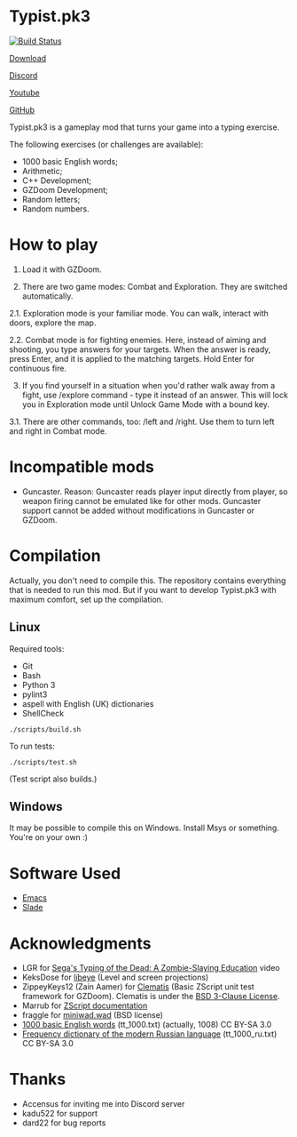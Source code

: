 # Typist.pk3

[![Build Status](https://travis-ci.com/mmaulwurff/typist.pk3.svg?branch=master)](https://travis-ci.com/mmaulwurff/typist.pk3)

[Download](http://www.mediafire.com/folder/axlfmgquqize8/Typist.pk3)

[Discord](https://discord.gg/cFpdvWZ)

[Youtube](https://www.youtube.com/playlist?list=PL13LmqbAWk2cE8d3vkG0zDuCiwSVlKtUZ)

[GitHub](https://github.com/mmaulwurff/typist.pk3)

Typist.pk3 is a gameplay mod that turns your game into a typing exercise.

The following exercises (or challenges are available):
- 1000 basic English words;
- Arithmetic;
- C++ Development;
- GZDoom Development;
- Random letters;
- Random numbers.

# How to play

1. Load it with GZDoom.

2. There are two game modes: Combat and Exploration. They are switched
   automatically.

2.1. Exploration mode is your familiar mode. You can walk,
     interact with doors, explore the map.

2.2. Combat mode is for fighting enemies. Here, instead of aiming and shooting,
     you type answers for your targets. When the answer is ready, press Enter,
     and it is applied to the matching targets. Hold Enter for continuous fire.

3. If you find yourself in a situation when you'd rather walk away from a fight,
   use /explore command - type it instead of an answer. This will lock you in
   Exploration mode until Unlock Game Mode with a bound key.

3.1. There are other commands, too: /left and /right. Use them to turn left and
     right in Combat mode.

# Incompatible mods

- Guncaster. Reason: Guncaster reads player input directly from player, so
  weapon firing cannot be emulated like for other mods. Guncaster support cannot
  be added without modifications in Guncaster or GZDoom.

# Compilation

Actually, you don't need to compile this. The repository contains everything
that is needed to run this mod. But if you want to develop Typist.pk3 with
maximum comfort, set up the compilation.

## Linux

Required tools:
- Git
- Bash
- Python 3
- pylint3
- aspell with English (UK) dictionaries
- ShellCheck

```
./scripts/build.sh
```

To run tests:
```
./scripts/test.sh
```

(Test script also builds.)

## Windows

It may be possible to compile this on Windows. Install Msys or something. You're on your own :)

# Software Used

- [Emacs](https://www.gnu.org/software/emacs/)
- [Slade](https://github.com/sirjuddington/SLADE)

# Acknowledgments

- LGR for [Sega's Typing of the Dead: A Zombie-Slaying Education](https://youtu.be/iamxvTe9Z5g) video
- KeksDose for [libeye](https://forum.zdoom.org/viewtopic.php?f=105&t=64566#p1102157) (Level and screen projections)
- ZippeyKeys12 (Zain Aamer) for [Clematis](https://github.com/ZippeyKeys12/clematis) (Basic ZScript unit test framework for GZDoom). Clematis is under the [BSD 3-Clause License](https://github.com/ZippeyKeys12/clematis/blob/master/LICENSE).
- Marrub for [ZScript documentation](https://github.com/marrub--/zscript-doc)
- fraggle for [miniwad.wad](https://github.com/fragglet/miniwad) (BSD license)
- [1000 basic English words](https://en.wiktionary.org/wiki/Appendix:1000_basic_English_words) (tt_1000.txt) (actually, 1008) CC BY-SA 3.0
- [Frequency dictionary of the modern Russian language](https://en.wiktionary.org/wiki/Appendix:Frequency_dictionary_of_the_modern_Russian_language_(the_Russian_National_Corpus)) (tt_1000_ru.txt) CC BY-SA 3.0

# Thanks

- Accensus for inviting me into Discord server
- kadu522 for support
- dard22 for bug reports
